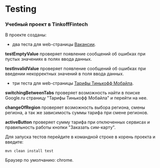 Testing
========
### Учебный проект в TinkoffFintech

В проекте созданы:
- два теста для web-страницы [Вакансии](https://www.tinkoff.ru/career/vacancies/).

**testEmptyValue** проверяет появление сообщений об ошибках при пустых значениях в полях ввода данных.

**testInvalidValue** проверяет появление сообщений об ошибках при введении некорректных значений в поля ввода данных.

- три теста для web-страницы [Тарифы Тинькофф Мобайла](https://www.tinkoff.ru/mobile-operator/tariffs/).

**switchingBetweenTabs** проверяет возможность найти в поиске Google.ru страницу "Тарифы Тинькофф Мобайла" и перейти на нее.

**changeOfRegion** проверяет возможность выбора региона, смены региона, а так же зависимость суммы тарифа при смене регионов.

**activeButton** проверяет сумму тарифа при отключенных сервисах и правильность работы кнопки "Заказать сим-карту".

Для запуска тестов перейдите в командной строке в корень проекта и введите:
```
mvn clean install test 
```
Браузер по умолчанию: chrome.

